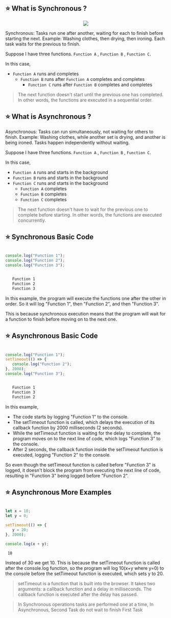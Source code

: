 ## ⭐ What is Synchronous ?

<p align="center">
                <img style={{ position: "relative" ,opacity: 1 ,borderRadius: "10px" ,overflow: "hidden" , marginTop:"20px" , marginBottom: "20px"}}
                src="https://media.giphy.com/media/3oEduZIs7FDASKf23m/giphy.gif"
               />
            </p>



Synchronous: Tasks run one after another, waiting for each to finish before starting the next. Example: Washing clothes,
then drying, then ironing. Each task waits for the previous to finish.

Suppose I have three functions. `Function A` , `Function B` , `Function C`.

In this case,

- `Function A` runs and completes
    - `Function B` runs after `Function A` completes and completes
        - `Function C` runs after `Function B` completes and completes

> The next function doesn't start until the previous one has completed. In other words, the functions are executed in a sequential order.

## ⭐ What is Asynchronous ?

Asynchronous: Tasks can run simultaneously, not waiting for others to finish. Example: Washing clothes, while another
set is drying, and another is being ironed. Tasks happen independently without waiting.

Suppose I have three functions. `Function A` , `Function B` , `Function C`.

In this case,

- `Function A` runs and starts in the background
- `Function B` runs and starts in the background
- `Function C` runs and starts in the background
    - `Function A` completes
    - `Function B` completes
    - `Function C` completes

> The next function doesn't have to wait for the previous one to complete before starting. In other words, the functions are executed concurrently.

## ⭐ Synchronous Basic Code

 ```js filename="index.js"

console.log("Function 1");
console.log("Function 2");
console.log("Function 3");
 ```

 ```bash filename="output"

    Function 1
    Function 2
    Function 3
 ```

In this example, the program will execute the functions one after the other in order. So it will log "Function 1",
then "Function 2", and then "Function 3".

This is because synchronous execution means that the program will wait for a function to finish before moving on to the
next one.

## ⭐ Asynchronous Basic Code

 ```js filename="index.js"

console.log("Function 1");
setTimeout(() => {
    console.log("Function 2");
}, 2000);
console.log("Function 3");
 ```

 ```bash filename="output"

    Function 1
    Function 3
    Function 2
 ```

In this example,

- The code starts by logging "Function 1" to the console.
- The setTimeout function is called, which delays the execution of its callback function by 2000 milliseconds (2
  seconds).
- While the setTimeout function is waiting for the delay to complete, the program moves on to the next line of code,
  which logs "Function 3" to the console.
- After 2 seconds, the callback function inside the setTimeout function is executed, logging "Function 2" to the
  console.

So even though the setTimeout function is called before "Function 3" is logged, it doesn't block the program from
executing the next line of code, resulting in "Function 3" being logged before "Function 2".

## ⭐ Asynchronous More Examples

 ```js filename="index.js"

let x = 10;
let y = 0;

setTimeout(() => {
    y = 20;
}, 2000);

console.log(x + y);
```

```bash filename="output"
 10
```

Instead of 30 we get 10. This is because the setTimeout function is called after the console.log function, so the
program will log 10(x+y where y=0) to the console before the setTimeout function is executed, which sets y to 20.

> setTimeout is a function that is built into the browser. It takes two arguments: a callback function and a delay in milliseconds. The callback function is executed after the delay has passed.


> In Synchronous operations tasks are performed one at a time,
> In Asynchronous, Second Task do not wait to finish First Task



